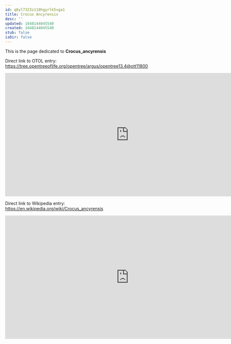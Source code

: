 ```yaml
---
id: q6yl7323z118hgyrlk5vga1
title: Crocus Ancyrensis
desc: ''
updated: 1648144045540
created: 1648144045540
stub: false
isDir: false
---
```

This is the page dedicated to **Crocus_ancyrensis**


Direct link to OTOL entry: https://tree.opentreeoflife.org/opentree/argus/opentree13.4@ott11800



<html>
    <body>
    <iframe src="https://tree.opentreeoflife.org/opentree/argus/opentree13.4@ott11800"
    width="800" height="400" frameborder="0" allowfullscreen> </iframe>
    </body>
</html>
    


Direct link to Wikipedia entry: https://en.wikipedia.org/wiki/Crocus_ancyrensis



<html>
    <body>
    <iframe src="https://en.wikipedia.org/wiki/Crocus_ancyrensis"
    width="800" height="400" frameborder="0" allowfullscreen> </iframe>
    </body>
</html>
    
